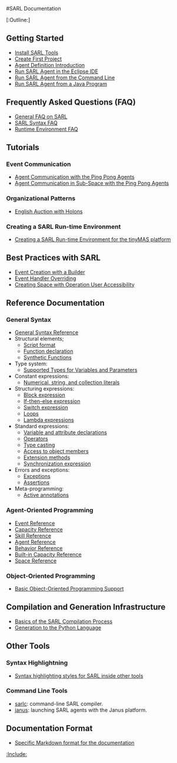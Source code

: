 #SARL Documentation

[:Outline:]

## Getting Started

* [Install SARL Tools](./gettingstarted/InstallSARLTools.md)
* [Create First Project](./gettingstarted/CreateFirstProject.md)
* [Agent Definition Introduction](./gettingstarted/AgentIntroduction.md)
* [Run SARL Agent in the Eclipse IDE](./gettingstarted/RunSARLAgentEclipse.md)
* [Run SARL Agent from the Command Line](./gettingstarted/RunSARLAgentCLI.md)
* [Run SARL Agent from a Java Program](./gettingstarted/RunSARLAgentJava.md)

## Frequently Asked Questions  (FAQ)

* [General FAQ on SARL](./faq/GeneralFAQ.md)
* [SARL Syntax FAQ](./faq/SyntaxFAQ.md)
* [Runtime Environment FAQ](./faq/RuntimeEnvironmentFAQ.md)

## Tutorials

### Event Communication

* [Agent Communication with the Ping Pong Agents](./tutorials/PingPong.md)
* [Agent Communication in Sub-Space with the Ping Pong Agents](./tutorials/PingPongSpace.md)

### Organizational Patterns

* [English Auction with Holons](./tutorials/HolonicAuction.md)

### Creating a SARL Run-time Environment

* [Creating a SARL Run-time Environment for the tinyMAS platform](./tutorials/CreateSREWithTinyMAS.md)

## Best Practices with SARL

* [Event Creation with a Builder](./bestpractices/EventBuilder.md)
* [Event Handler Overriding](./bestpractices/EventHandlerOverriding.md)
* [Creating Space with Operation User Accessibility](./bestpractices/SpaceWithCallerIdentity.md)

## Reference Documentation

### General Syntax

* [General Syntax Reference](./reference/GeneralSyntax.md)
* Structural elements;
	* [Script format](./reference/general/Script.md)
	* [Function declaration](./reference/general/FuncDecls.md)
	* [Synthetic Functions](./reference/general/SyntheticFunctions.md)
* Type system:
	* [Supported Types for Variables and Parameters](./reference/general/Types.md)
* Constant expressions:
	* [Numerical, string, and collection literals](./reference/general/Literals.md)
* Structuring expressions:
	* [Block expression](./reference/general/Block.md)
	* [If-then-else expression](./reference/general/IfExpression.md)
	* [Switch expression](./reference/general/SwitchExpression.md)
	* [Loops](./reference/general/LoopExpression.md)
	* [Lambda expressions](./reference/general/Lambda.md)
* Standard expressions:
	* [Variable and attribute declarations](./reference/general/VarDecls.md)
	* [Operators](./reference/general/Operators.md)
	* [Type casting](./reference/general/Cast.md)
	* [Access to object members](./reference/general/MemberAccess.md)
	* [Extension methods](./reference/general/Extension.md)
	* [Synchronization expression](./reference/general/Synchronization.md)
* Errors and exceptions:
	* [Exceptions](./reference/general/Exception.md)
	* [Assertions](./reference/general/Assertion.md)
* Meta-programming:
	* [Active annotations](./reference/general/ActiveAnnotations.md)

### Agent-Oriented Programming

* [Event Reference](./reference/Event.md)
* [Capacity Reference](./reference/Capacity.md)
* [Skill Reference](./reference/Skill.md)
* [Agent Reference](./reference/Agent.md)
* [Behavior Reference](./reference/Behavior.md)
* [Built-in Capacity Reference](./reference/BIC.md)
* [Space Reference](./reference/Space.md)

### Object-Oriented Programming

* [Basic Object-Oriented Programming Support](./reference/OOP.md)

## Compilation and Generation Infrastructure

* [Basics of the SARL Compilation Process](./compilation/Basics.md)
* [Generation to the Python Language](./compilation/PythonGeneration.md)

## Other Tools

### Syntax Highlightning

* [Syntax highlighting styles for SARL inside other tools](./tools/SyntaxHighlightning.md)

### Command Line Tools

* [sarlc](./tools/Sarlc.md): command-line SARL compiler.
* [janus](./tools/Janus.md): launching SARL agents with the Janus platform.

## Documentation Format

* [Specific Markdown format for the documentation](./DocumentationContribution.md)


[:Include:](./legal.inc)

